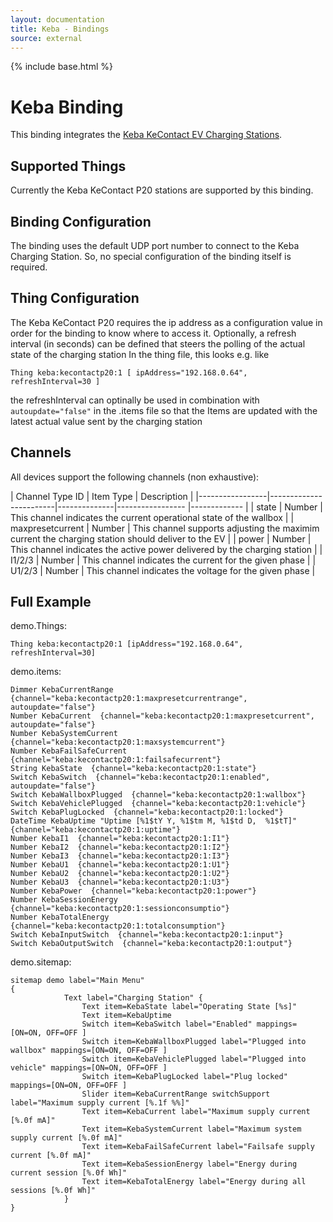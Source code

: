 ```yaml
---
layout: documentation
title: Keba - Bindings
source: external
---
```


<!-- Attention authors: Do not edit directly. Please add your changes to the appropriate source repository -->

{% include base.html %}

# Keba Binding

This binding integrates the [Keba KeContact EV Charging Stations](http://www.keba.com).

## Supported Things

Currently the Keba KeContact P20 stations are supported by this binding.

## Binding Configuration

The binding uses the default UDP port number to connect to the Keba Charging Station. So, no special configuration of the binding itself is required.

## Thing Configuration

The Keba KeContact P20 requires the ip address as a configuration value in order for the binding to know where to access it. Optionally, a refresh interval (in seconds) can be defined that steers the polling of the actual state of the charging station
In the thing file, this looks e.g. like

```
Thing keba:kecontactp20:1 [ ipAddress="192.168.0.64", refreshInterval=30 ]
```
the refreshInterval can optinally be used in combination with ```autoupdate="false"``` in the .items file so that the Items are updated with the latest actual value sent by the charging station

## Channels

All devices support the following channels (non exhaustive):

| Channel Type ID | Item Type    | Description  |
|-----------------|------------------------|--------------|----------------- |------------- |
| state | Number       | This channel indicates the current operational state of the wallbox |
| maxpresetcurrent | Number       | This channel supports adjusting the maximim current the charging station should deliver to the EV |
| power | Number       | This channel indicates the active power delivered by the charging station |
| I1/2/3 | Number       | This channel indicates the current for the given phase |
| U1/2/3 | Number       | This channel indicates the voltage for the given phase |

## Full Example

demo.Things:

```
Thing keba:kecontactp20:1 [ipAddress="192.168.0.64", refreshInterval=30]
```

demo.items:

```
Dimmer KebaCurrentRange  {channel="keba:kecontactp20:1:maxpresetcurrentrange", autoupdate="false"} 
Number KebaCurrent  {channel="keba:kecontactp20:1:maxpresetcurrent", autoupdate="false"}
Number KebaSystemCurrent  {channel="keba:kecontactp20:1:maxsystemcurrent"} 
Number KebaFailSafeCurrent  {channel="keba:kecontactp20:1:failsafecurrent"} 
String KebaState  {channel="keba:kecontactp20:1:state"}
Switch KebaSwitch  {channel="keba:kecontactp20:1:enabled", autoupdate="false"}
Switch KebaWallboxPlugged  {channel="keba:kecontactp20:1:wallbox"}
Switch KebaVehiclePlugged  {channel="keba:kecontactp20:1:vehicle"}
Switch KebaPlugLocked  {channel="keba:kecontactp20:1:locked"}
DateTime KebaUptime "Uptime [%1$tY Y, %1$tm M, %1$td D,  %1$tT]"  {channel="keba:kecontactp20:1:uptime"}
Number KebaI1  {channel="keba:kecontactp20:1:I1"}
Number KebaI2  {channel="keba:kecontactp20:1:I2"}
Number KebaI3  {channel="keba:kecontactp20:1:I3"}
Number KebaU1  {channel="keba:kecontactp20:1:U1"}
Number KebaU2  {channel="keba:kecontactp20:1:U2"}
Number KebaU3  {channel="keba:kecontactp20:1:U3"}
Number KebaPower  {channel="keba:kecontactp20:1:power"}
Number KebaSessionEnergy  {channel="keba:kecontactp20:1:sessionconsumptio"}
Number KebaTotalEnergy  {channel="keba:kecontactp20:1:totalconsumption"}
Switch KebaInputSwitch  {channel="keba:kecontactp20:1:input"}
Switch KebaOutputSwitch  {channel="keba:kecontactp20:1:output"}
```

demo.sitemap:

```
sitemap demo label="Main Menu"
{
			Text label="Charging Station" {
				Text item=KebaState label="Operating State [%s]"
				Text item=KebaUptime
				Switch item=KebaSwitch label="Enabled" mappings=[ON=ON, OFF=OFF ]
				Switch item=KebaWallboxPlugged label="Plugged into wallbox" mappings=[ON=ON, OFF=OFF ]
				Switch item=KebaVehiclePlugged label="Plugged into vehicle" mappings=[ON=ON, OFF=OFF ]
				Switch item=KebaPlugLocked label="Plug locked" mappings=[ON=ON, OFF=OFF ]
				Slider item=KebaCurrentRange switchSupport label="Maximum supply current [%.1f %%]"
				Text item=KebaCurrent label="Maximum supply current [%.0f mA]"
				Text item=KebaSystemCurrent label="Maximum system supply current [%.0f mA]"
				Text item=KebaFailSafeCurrent label="Failsafe supply current [%.0f mA]"
				Text item=KebaSessionEnergy label="Energy during current session [%.0f Wh]"
				Text item=KebaTotalEnergy label="Energy during all sessions [%.0f Wh]"	
			}
}
```